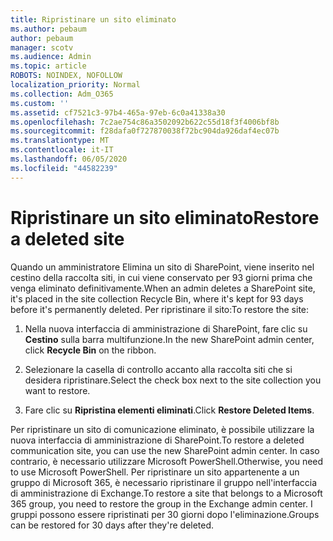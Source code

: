 ```yaml
---
title: Ripristinare un sito eliminato
ms.author: pebaum
author: pebaum
manager: scotv
ms.audience: Admin
ms.topic: article
ROBOTS: NOINDEX, NOFOLLOW
localization_priority: Normal
ms.collection: Adm_O365
ms.custom: ''
ms.assetid: cf7521c3-97b4-465a-97eb-6c0a41338a30
ms.openlocfilehash: 7c2ae754c86a3502092b622c55d18f3f4006bf8b
ms.sourcegitcommit: f28dafa0f727870038f72bc904da926daf4ec07b
ms.translationtype: MT
ms.contentlocale: it-IT
ms.lasthandoff: 06/05/2020
ms.locfileid: "44582239"
---
```

# <a name="restore-a-deleted-site"></a><span data-ttu-id="0a34d-102">Ripristinare un sito eliminato</span><span class="sxs-lookup"><span data-stu-id="0a34d-102">Restore a deleted site</span></span>

<span data-ttu-id="0a34d-103">Quando un amministratore Elimina un sito di SharePoint, viene inserito nel cestino della raccolta siti, in cui viene conservato per 93 giorni prima che venga eliminato definitivamente.</span><span class="sxs-lookup"><span data-stu-id="0a34d-103">When an admin deletes a SharePoint site, it's placed in the site collection Recycle Bin, where it's kept for 93 days before it's permanently deleted.</span></span> <span data-ttu-id="0a34d-104">Per ripristinare il sito:</span><span class="sxs-lookup"><span data-stu-id="0a34d-104">To restore the site:</span></span>
  
1. <span data-ttu-id="0a34d-105">Nella nuova interfaccia di amministrazione di SharePoint, fare clic su **Cestino** sulla barra multifunzione.</span><span class="sxs-lookup"><span data-stu-id="0a34d-105">In the new SharePoint admin center, click **Recycle Bin** on the ribbon.</span></span> 
    
2. <span data-ttu-id="0a34d-106">Selezionare la casella di controllo accanto alla raccolta siti che si desidera ripristinare.</span><span class="sxs-lookup"><span data-stu-id="0a34d-106">Select the check box next to the site collection you want to restore.</span></span>
    
3. <span data-ttu-id="0a34d-107">Fare clic su **Ripristina elementi eliminati**.</span><span class="sxs-lookup"><span data-stu-id="0a34d-107">Click **Restore Deleted Items**.</span></span>
    
<span data-ttu-id="0a34d-108">Per ripristinare un sito di comunicazione eliminato, è possibile utilizzare la nuova interfaccia di amministrazione di SharePoint.</span><span class="sxs-lookup"><span data-stu-id="0a34d-108">To restore a deleted communication site, you can use the new SharePoint admin center.</span></span> <span data-ttu-id="0a34d-109">In caso contrario, è necessario utilizzare Microsoft PowerShell.</span><span class="sxs-lookup"><span data-stu-id="0a34d-109">Otherwise, you need to use Microsoft PowerShell.</span></span> <span data-ttu-id="0a34d-110">Per ripristinare un sito appartenente a un gruppo di Microsoft 365, è necessario ripristinare il gruppo nell'interfaccia di amministrazione di Exchange.</span><span class="sxs-lookup"><span data-stu-id="0a34d-110">To restore a site that belongs to a Microsoft 365 group, you need to restore the group in the Exchange admin center.</span></span> <span data-ttu-id="0a34d-111">I gruppi possono essere ripristinati per 30 giorni dopo l'eliminazione.</span><span class="sxs-lookup"><span data-stu-id="0a34d-111">Groups can be restored for 30 days after they're deleted.</span></span>
  

